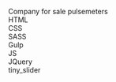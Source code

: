 Company for sale pulsemeters<br>
HTML<br>
CSS<br>
SASS<br>
Gulp<br>
JS<br>
JQuery<br>
tiny_slider<br>
